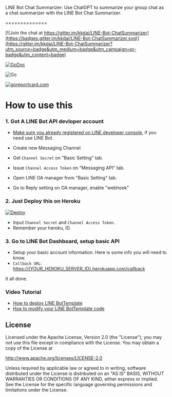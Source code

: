 LINE Bot Chat Summarizer: Use ChatGPT to summarize your group chat as a chat summarizer with the LINE Bot Chat Summarizer.

==============

[![Join the chat at https://gitter.im/kkdai/LINE-Bot-ChatSummarizer](https://badges.gitter.im/kkdai/LINE-Bot-ChatSummarizer.svg)](https://gitter.im/kkdai/LINE-Bot-ChatSummarizer?utm_source=badge&utm_medium=badge&utm_campaign=pr-badge&utm_content=badge)

 [![GoDoc](https://godoc.org/github.com/kkdai/LINE-Bot-ChatSummarizer.svg?status.svg)](https://godoc.org/github.com/kkdai/LINE-Bot-ChatSummarizer)  

 ![Go](https://github.com/kkdai/LINE-Bot-ChatSummarizer/workflows/Go/badge.svg)

[![goreportcard.com](https://goreportcard.com/badge/github.com/kkdai/LINE-Bot-ChatSummarizer)](https://goreportcard.com/report/github.com/kkdai/LineBotTemplate)

How to use this
=============

### 1. Got A LINE Bot API devloper account

- [Make sure you already registered on LINE developer console](https://developers.line.biz/console/), if you need use LINE Bot.

- Create new Messaging Channel
- Get `Channel Secret` on "Basic Setting" tab.
- Issue `Channel Access Token` on "Messaging API" tab.
- Open LINE OA manager from "Basic Setting" tab.
- Go to Reply setting on OA manager, enable "webhook"

### 2. Just Deploy this on Heroku

[![Deploy](https://www.herokucdn.com/deploy/button.svg)](https://heroku.com/deploy)

- Input `Channel Secret` and `Channel Access Token`.
- Remember your heroku, ID.

### 3. Go to LINE Bot Dashboard, setup basic API

- Setup your basic account information. Here is some info you will need to know.
- `Callback URL`: <https://{YOUR_HEROKU_SERVER_ID}.herokuapp.com/callback>

It all done.

### Video Tutorial

- [How to deploy LINE BotTemplate](https://www.youtube.com/watch?v=0BIknEz1f8k)
- [Hoe to modify your LINE BotTemplate code](https://www.youtube.com/watch?v=ckij73sIRik)

License
---------------

Licensed under the Apache License, Version 2.0 (the "License");
you may not use this file except in compliance with the License.
You may obtain a copy of the License at

<http://www.apache.org/licenses/LICENSE-2.0>

Unless required by applicable law or agreed to in writing, software
distributed under the License is distributed on an "AS IS" BASIS,
WITHOUT WARRANTIES OR CONDITIONS OF ANY KIND, either express or implied.
See the License for the specific language governing permissions and
limitations under the License.
